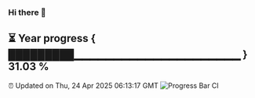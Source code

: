 ### Hi there 👋
⏳ Year progress { █████████▁▁▁▁▁▁▁▁▁▁▁▁▁▁▁▁▁▁▁▁▁ } 31.03 %
---
⏰ Updated on Thu, 24 Apr 2025 06:13:17 GMT
![Progress Bar CI](https://github.com/Moyi321/Moyi321/workflows/Progress%20Bar%20CI/badge.svg)
